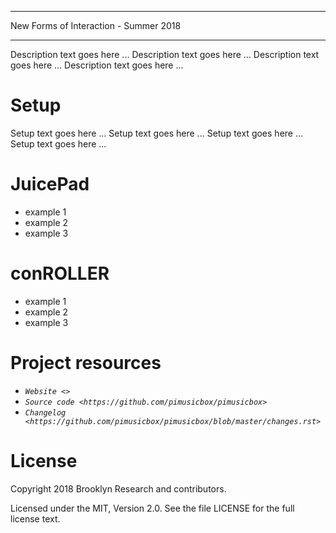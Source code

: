 **************************************
New Forms of Interaction - Summer 2018
**************************************

Description text goes here ...
Description text goes here ...
Description text goes here ...
Description text goes here ...


Setup
=========

Setup text goes here ...
Setup text goes here ...
Setup text goes here ...
Setup text goes here ...


JuicePad
=========

- example 1
- example 2
- example 3

conROLLER
=========

- example 1
- example 2
- example 3


Project resources
=================

- _`Website <>`_
- _`Source code <https://github.com/pimusicbox/pimusicbox>`_
- _`Changelog <https://github.com/pimusicbox/pimusicbox/blob/master/changes.rst>`_


License
=======

Copyright 2018 Brooklyn Research and contributors.

Licensed under the MIT, Version 2.0. See the file LICENSE for the
full license text.
